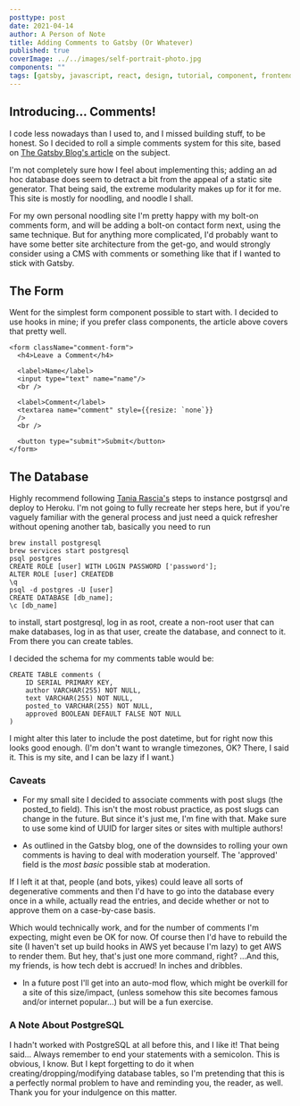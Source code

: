 ```yaml
---
posttype: post
date: 2021-04-14
author: A Person of Note
title: Adding Comments to Gatsby (Or Whatever)
published: true
coverImage: ../../images/self-portrait-photo.jpg
components: ""
tags: [gatsby, javascript, react, design, tutorial, component, frontend]
---
```


## Introducing... Comments!
I code less nowadays than I used to, and I missed building stuff, to be honest. So I decided to roll a simple comments system for this site, based on [The Gatsby Blog's article](https://www.gatsbyjs.com/blog/2019-08-27-roll-your-own-comment-system/) on the subject.

I'm not completely sure how I feel about implementing this; adding an ad hoc database does seem to detract a bit from the appeal of a static site generator. That being said, the extreme modularity makes up for it for me. This site is mostly for noodling, and noodle I shall.

For my own personal noodling site I'm pretty happy with my bolt-on comments form, and will be adding a bolt-on contact form next, using the same technique. But for anything more complicated, I'd probably want to have some better site architecture from the get-go, and would strongly consider using a CMS with comments or something like that if I wanted to stick with Gatsby.

## The Form

Went for the simplest form component possible to start with. I decided to use hooks in mine; if you prefer class components, the article above covers that pretty well.

    <form className="comment-form">
      <h4>Leave a Comment</h4>

      <label>Name</label>
      <input type="text" name="name"/>
      <br />

      <label>Comment</label>
      <textarea name="comment" style={{resize: `none`}}
      />
      <br />

      <button type="submit">Submit</button>
    </form>

## The Database

Highly recommend following [Tania Rascia's](https://www.taniarascia.com/node-express-postgresql-heroku/) steps to instance postgrsql and deploy to Heroku. I'm not going to fully recreate her steps here, but if you're vaguely familiar with the general process and just need a quick refresher without opening another tab, basically you need to run

    brew install postgresql
    brew services start postgresql
    psql postgres
    CREATE ROLE [user] WITH LOGIN PASSWORD ['password'];
    ALTER ROLE [user] CREATEDB
    \q
    psql -d postgres -U [user]
    CREATE DATABASE [db_name];
    \c [db_name]

to install, start postgresql, log in as root, create a non-root user that can make databases, log in as that user, create the database, and connect to it. From there you can create tables.

I decided the schema for my comments table would be:

    CREATE TABLE comments (
        ID SERIAL PRIMARY KEY,
        author VARCHAR(255) NOT NULL,
        text VARCHAR(255) NOT NULL,
        posted_to VARCHAR(255) NOT NULL,
        approved BOOLEAN DEFAULT FALSE NOT NULL
    )

I might alter this later to include the post datetime, but for right now this looks good enough. (I'm don't want to wrangle timezones, OK? There, I said it. This is my site, and I can be lazy if I want.)

### Caveats
* For my small site I decided to associate comments with post slugs (the posted_to field). This isn't the most robust practice, as post slugs can change in the  future. But since it's just me, I'm fine with that. Make sure to use some kind of UUID for larger sites or sites with multiple authors!

* As outlined in the Gatsby blog, one of the downsides to rolling your own comments is having to deal with moderation yourself. The 'approved' field is the *most basic* possible stab at moderation. 

If I left it at that, people (and bots, yikes) could leave all sorts of degenerative comments and then I'd have to go into the database every once in a while, actually read the entries, and decide whether or not to approve them on a case-by-case basis. 

Which would technically work, and for the number of comments I'm expecting, might even be OK for now. Of course then I'd have to rebuild the site (I haven't set up build hooks in AWS yet because I'm lazy) to get AWS to render them. But hey, that's just one more command, right? ...And this, my friends, is how tech debt is accrued! In inches and dribbles.

* In a future post I'll get into an auto-mod flow, which might be overkill for a site of this size/impact, (unless somehow this site becomes famous and/or internet popular...) but will be a fun exercise.

### A Note About PostgreSQL
I hadn't worked with PostgreSQL at all before this, and I like it! That being said...
Always remember to end your statements with a semicolon. This is obvious, I know. But I kept forgetting to do it when creating/dropping/modifying database tables, so I'm pretending that this is a perfectly normal problem to have and reminding you, the reader, as well. Thank you for your indulgence on this matter.




<div style="padding-bottom: 2rem"></div>
